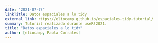 ```yaml
---
date: "2021-07-07"
linkTitle: Datos espaciales a lo tidy
external_link: https://eliocamp.github.io/espaciales-tidy-tutorial/
summary: Tutorial realizado durante useR!2021.
title: "Datos espaciales a lo tidy"
author: [eliocamp, Paola Corrales]
---
```

